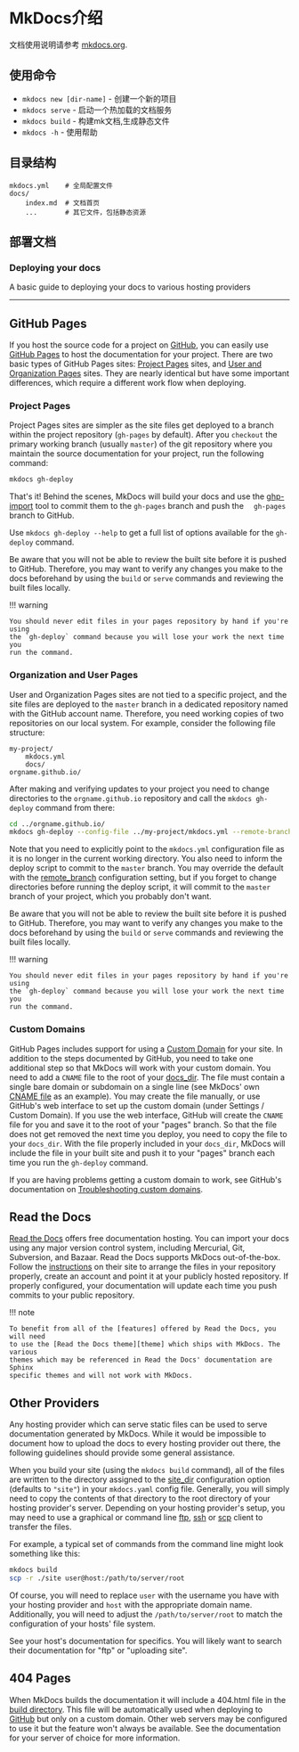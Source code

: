 # MkDocs介绍

文档使用说明请参考 [mkdocs.org](https://www.mkdocs.org).



## 使用命令

* `mkdocs new [dir-name]` - 创建一个新的项目
* `mkdocs serve` - 启动一个热加载的文档服务
* `mkdocs build` - 构建mk文档,生成静态文件
* `mkdocs -h` - 使用帮助

## 目录结构

    mkdocs.yml    # 全局配置文件
    docs/
        index.md  # 文档首页
        ...       # 其它文件，包括静态资源

## 部署文档

### Deploying your docs

A basic guide to deploying your docs to various hosting providers

---

## GitHub Pages

If you host the source code for a project on [GitHub], you can easily use
[GitHub Pages] to host the documentation for your project. There are two basic
types of GitHub Pages sites: [Project Pages] sites, and [User and Organization
Pages] sites. They are nearly identical but have some important differences,
which require a different work flow when deploying.

### Project Pages

Project Pages sites are simpler as the site files get deployed to a branch
within the project repository (`gh-pages` by default). After you `checkout` the
primary working branch (usually `master`) of the git repository where you
maintain the source documentation for your project, run the following command:

```sh
mkdocs gh-deploy
```

That's it! Behind the scenes, MkDocs will build your docs and use the
[ghp-import] tool to commit them to the `gh-pages` branch and push the 
`  gh-pages` branch to GitHub.

Use `mkdocs gh-deploy --help` to get a full list of options available for the
`gh-deploy` command.

Be aware that you will not be able to review the built site before it is pushed
to GitHub. Therefore, you may want to verify any changes you make to the docs
beforehand by using the `build` or `serve` commands and reviewing the built
files locally.

!!! warning

    You should never edit files in your pages repository by hand if you're using
    the `gh-deploy` command because you will lose your work the next time you
    run the command.

### Organization and User Pages

User and Organization Pages sites are not tied to a specific project, and the
site files are deployed to the `master` branch in a dedicated repository named
with the GitHub account name. Therefore, you need working copies of two
repositories on our local system. For example, consider the following file
structure:

```no-highlight
my-project/
    mkdocs.yml
    docs/
orgname.github.io/
```

After making and verifying updates to your project you need to change
directories to the `orgname.github.io` repository and call the
`mkdocs gh-deploy` command from there:

```sh
cd ../orgname.github.io/
mkdocs gh-deploy --config-file ../my-project/mkdocs.yml --remote-branch master
```

Note that you need to explicitly point to the `mkdocs.yml` configuration file as
it is no longer in the current working directory. You also need to inform the
deploy script to commit to the `master` branch. You may override the default
with the [remote_branch] configuration setting, but if you forget to change
directories before running the deploy script, it will commit to the `master`
branch of your project, which you probably don't want.

Be aware that you will not be able to review the built site before it is pushed
to GitHub. Therefore, you may want to verify any changes you make to the docs
beforehand by using the `build` or `serve` commands and reviewing the built
files locally.

!!! warning

    You should never edit files in your pages repository by hand if you're using
    the `gh-deploy` command because you will lose your work the next time you
    run the command.

### Custom Domains

GitHub Pages includes support for using a [Custom Domain] for your site. In
addition to the steps documented by GitHub, you need to take one additional step
so that MkDocs will work with your custom domain. You need to add a `CNAME` file
to the root of your [docs_dir]. The file must contain a single bare domain or
subdomain on a single line (see MkDocs' own [CNAME file] as an example). You may
create the file manually, or use GitHub's web interface to set up the custom
domain (under Settings / Custom Domain). If you use the web interface, GitHub
will create the `CNAME` file for you and save it to the root of your "pages"
branch. So that the file does not get removed the next time you deploy, you need
to copy the file to your `docs_dir`. With the file properly included in your
`docs_dir`, MkDocs will include the file in your built site and push it to your
"pages" branch each time you run the `gh-deploy` command.

If you are having problems getting a custom domain to work, see GitHub's
documentation on [Troubleshooting custom domains].

[GitHub]: https://github.com/
[GitHub Pages]: https://pages.github.com/
[Project Pages]: https://help.github.com/articles/user-organization-and-project-pages/#project-pages-sites
[User and Organization Pages]: https://help.github.com/articles/user-organization-and-project-pages/#user-and-organization-pages-sites
[ghp-import]: https://github.com/davisp/ghp-import
[remote_branch]: ./configuration.md#remote_branch
[Custom Domain]: https://help.github.com/articles/adding-or-removing-a-custom-domain-for-your-github-pages-site
[docs_dir]: ./configuration.md#docs_dir
[CNAME file]: https://github.com/mkdocs/mkdocs/blob/master/docs/CNAME
[Troubleshooting custom domains]: https://help.github.com/articles/troubleshooting-custom-domains/

## Read the Docs

[Read the Docs][rtd] offers free documentation hosting. You can import your docs
using any major version control system, including Mercurial, Git, Subversion,
and Bazaar. Read the Docs supports MkDocs out-of-the-box. Follow the
[instructions] on their site to arrange the files in your repository properly,
create an account and point it at your publicly hosted repository. If properly
configured, your documentation will update each time you push commits to your
public repository.

!!! note

    To benefit from all of the [features] offered by Read the Docs, you will need
    to use the [Read the Docs theme][theme] which ships with MkDocs. The various
    themes which may be referenced in Read the Docs' documentation are Sphinx
    specific themes and will not work with MkDocs.

[rtd]: https://readthedocs.org/
[instructions]: https://docs.readthedocs.io/en/stable/intro/getting-started-with-mkdocs.html
[features]: https://docs.readthedocs.io/en/latest/features.html
[theme]: ./styling-your-docs.md#readthedocs

## Other Providers

Any hosting provider which can serve static files can be used to serve
documentation generated by MkDocs. While it would be impossible to document how
to upload the docs to every hosting provider out there, the following guidelines
should provide some general assistance.

When you build your site (using the `mkdocs build` command), all of the files
are written to the directory assigned to the [site_dir] configuration option
(defaults to `"site"`) in your `mkdocs.yaml` config file. Generally, you will
simply need to copy the contents of that directory to the root directory of your
hosting provider's server. Depending on your hosting provider's setup, you may
need to use a graphical or command line [ftp], [ssh] or [scp] client to transfer
the files.

For example, a typical set of commands from the command line might look
something like this:

```sh
mkdocs build
scp -r ./site user@host:/path/to/server/root
```

Of course, you will need to replace `user` with the username you have with your
hosting provider and `host` with the appropriate domain name. Additionally, you
will need to adjust the `/path/to/server/root` to match the configuration of
your hosts' file system.

[ftp]: https://en.wikipedia.org/wiki/File_Transfer_Protocol
[ssh]: https://en.wikipedia.org/wiki/Secure_Shell
[scp]: https://en.wikipedia.org/wiki/Secure_copy

See your host's documentation for specifics. You will likely want to search
their documentation for "ftp" or "uploading site".

## 404 Pages

When MkDocs builds the documentation it will include a 404.html file in the
[build directory][site_dir]. This file will be automatically used when
deploying to [GitHub](#github-pages) but only on a custom domain. Other web
servers may be configured to use it but the feature won't always be available.
See the documentation for your server of choice for more information.

[site_dir]: ./configuration.md#site_dir